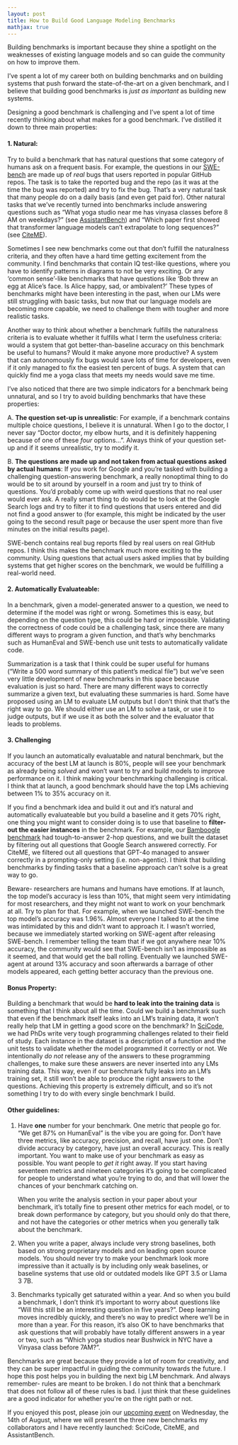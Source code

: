 ```yaml
---
layout: post
title: How to Build Good Language Modeling Benchmarks
mathjax: true
---
```



Building benchmarks is important because they shine a spotlight on the weaknesses of existing language models and so can guide the community on how to improve them.

I’ve spent a lot of my career both on building benchmarks and on building systems that push forward the state-of-the-art on a given benchmark, and I believe that building good benchmarks is *just as important* as building new systems.  
  

Designing a good benchmark is challenging and I’ve spent a lot of time recently thinking about what makes for a good benchmark. I’ve distilled it down to three main properties:

  

#### 1.  Natural: 
Try to build a benchmark that has natural questions that some category of humans ask on a frequent basis. For example, the questions in our [SWE-bench](https://swe-bench.com) are made up of *real* bugs that users reported in popular GitHub repos. The task is to take the reported bug and the repo (as it was at the time the bug was reported) and try to fix the bug. That’s a very natural task that many people do on a daily basis (and even get paid for). Other natural tasks that we’ve recently turned into benchmarks include answering questions such as “What yoga studio near me has vinyasa classes before 8 AM on weekdays?” (see [AssistantBench](https://assistantbench.github.io/)) and “Which paper first showed that transformer language models can’t extrapolate to long sequences?” (see [CiteME](https://citeme.ai)).  
      
    

Sometimes I see new benchmarks come out that don’t fulfill the naturalness criteria, and they often have a hard time getting excitement from the community. I find benchmarks that contain IQ test-like questions, where you have to identify patterns in diagrams to not be very exciting. Or any ‘common sense’-like benchmarks that have questions like ‘Bob threw an egg at Alice’s face. Is Alice happy, sad, or ambivalent?’ These types of benchmarks might have been interesting in the past, when our LMs were still struggling with basic tasks, but now that our language models are becoming more capable, we need to challenge them with tougher and more realistic tasks.

Another way to think about whether a benchmark fulfills the naturalness criteria is to evaluate whether it fulfills what I term the usefulness criteria: would a system that got better-than-baseline accuracy on this benchmark be useful to humans? Would it make anyone more productive? A system that can autonomously fix bugs would save lots of time for developers, even if it only managed to fix the easiest ten percent of bugs. A system that can quickly find me a yoga class that meets my needs would save me time.

  

I’ve also noticed that there are two simple indicators for a benchmark being unnatural, and so I try to avoid building benchmarks that have these properties:

A.  **The question set-up is unrealistic**: For example, if a benchmark contains multiple choice questions, I believe it is unnatural. When I go to the doctor, I never say “Doctor doctor, my elbow hurts, and it is definitely happening because of one of these *four* options…”. Always think of your question set-up and if it seems unrealistic, try to modify it.
    
B.  **The questions are made up and not taken from actual questions asked by actual humans**: If you work for Google and you’re tasked with building a challenging question-answering benchmark, a really nonoptimal thing to do would be to sit around by yourself in a room and just try to think of questions. You’d probably come up with weird questions that no real user would ever ask. A really smart thing to do would be to look at the Google Search logs and try to filter it to find questions that users entered and did not find a good answer to (for example, this might be indicated by the user going to the second result page or because the user spent more than five minutes on the initial results page).  

SWE-bench contains real bug reports filed by real users on real GitHub repos. I think this makes the benchmark much more exciting to the community. Using questions that actual users asked implies that by building systems that get higher scores on the benchmark, we would be fulfilling a real-world need.
    

#### 2.  Automatically Evaluateable: 
In a benchmark, given a model-generated answer to a question, we need to determine if the model was right or wrong. Sometimes this is easy, but depending on the question type, this could be hard or impossible. Validating the correctness of code could be a challenging task, since there are many different ways to program a given function, and that’s why benchmarks such as HumanEval and SWE-bench use unit tests to automatically validate code.  

Summarization is a task that I think could be super useful for humans (“Write a 500 word summary of this patient’s medical file”) but we’ve seen very little development of new benchmarks in this space because evaluation is just so hard. There are many different ways to correctly summarize a given text, but evaluating these summaries is hard. Some have proposed using an LM to evaluate LM outputs but I don’t think that that’s the right way to go. We should either use an LM to solve a task, or use it to judge outputs, but if we use it as both the solver and the evaluator that leads to problems.
    

#### 3.  Challenging
If you launch an automatically evaluatable and natural benchmark, but the accuracy of the best LM at launch is 80%, people will see your benchmark as already being *solved* and won’t want to try and build models to improve performance on it. I think making your benchmarking challenging is critical. I think that at launch, a good benchmark should have the top LMs achieving between 1% to 35% accuracy on it.
    
If you find a benchmark idea and build it out and it’s natural and automatically evaluateable but you build a baseline and it gets 70% right, one thing you might want to consider doing is to use that baseline to **filter-out the easier instances** in the benchmark. For example, our [Bamboogle benchmark](https://ofir.io/The-Bamboogle-Dataset/) had tough-to-answer 2-hop questions, and we built the dataset by filtering out all questions that Google Search answered correctly. For CiteME, we filtered out all questions that GPT-4o managed to answer correctly in a prompting-only setting (i.e. non-agentic). I think that building benchmarks by finding tasks that a baseline approach can’t solve is a great way to go.

  

Beware- researchers are humans and humans have emotions. If at launch, the top model’s accuracy is less than 10%, that might seem very intimidating for most researchers, and they might not want to work on your benchmark at all. Try to plan for that. For example, when we launched SWE-bench the top model’s accuracy was 1.96%. Almost everyone I talked to at the time was intimidated by this and didn’t want to approach it. I wasn’t worried, because we immediately started working on SWE-agent after releasing SWE-bench. I remember telling the team that if we got anywhere near 10% accuracy, the community would see that SWE-bench isn’t as impossible as it seemed, and that would get the ball rolling. Eventually we launched SWE-agent at around 13% accuracy and soon afterwards a barrage of other models appeared, each getting better accuracy than the previous one.

  
  
  

#### Bonus Property: 

Building a benchmark that would be **hard to leak into the training data** is something that I think about all the time. Could we build a benchmark such that even if the benchmark itself leaks into an LM’s training data, it won’t really help that LM in getting a good score on the benchmark? In [SciCode](https://scicode-bench.github.io/), we had PhDs write very tough programming challenges related to their field of study. Each instance in the dataset is a description of a function and the unit tests to validate whether the model programmed it correctly or not. We intentionally *do not* release any of the answers to these programming challenges, to make sure these answers are never inserted into any LMs training data. This way, even if our benchmark fully leaks into an LM’s training set, it still won’t be able to produce the right answers to the questions. Achieving this property is extremely difficult, and so it’s not something I try to do with every single benchmark I build.

  

#### Other guidelines:

1.  Have **one** number for your benchmark. One metric that people go for. “We get 87% on HumanEval” is the vibe you are going for. Don’t have three metrics, like accuracy, precision, and recall, have just one. Don’t divide accuracy by category, have just an overall accuracy. This is really important. You want to make use of your benchmark as easy as possible. You want people to *get it* right away. If you start having seventeen metrics and nineteen categories it’s going to be complicated for people to understand what you’re trying to do, and that will lower the chances of your benchmark catching on.  
      
    When you write the analysis section in your paper about your benchmark, it’s totally fine to present other metrics for each model, or to break down performance by category, but you should only do that there, and not have the categories or other metrics when you generally talk about the benchmark.
    
2.  When you write a paper, always include very strong baselines, both based on strong proprietary models and on leading open source models. You should never try to make your benchmark look more impressive than it actually is by including only weak baselines, or baseline systems that use old or outdated models like GPT 3.5 or Llama 3 7B.
    
3.  Benchmarks typically get saturated within a year. And so when you build a benchmark, I don’t think it’s important to worry about questions like “Will this still be an interesting question in five years?”. Deep learning moves incredibly quickly, and there’s no way to predict where we’ll be in more than a year. For this reason, it’s also OK to have benchmarks that ask questions that will probably have totally different answers in a year or two, such as “Which yoga studios near Bushwick in NYC have a Vinyasa class before 7AM?”.
    

  

Benchmarks are great because they provide a lot of room for creativity, and they can be super impactful in guiding the community towards the future. I hope this post helps you in building the next big LM benchmark. And always remember- rules are meant to be broken. I do not think that a benchmark that does not follow all of these rules is bad. I just think that these guidelines are a good indicator for whether you're on the right path or not. 

  

If you enjoyed this post, please join our [upcoming event](https://lu.ma/4240w5us) on Wednesday, the 14th of August, where we will present the three new benchmarks my collaborators and I have recently launched: SciCode, CiteME, and AssistantBench.
